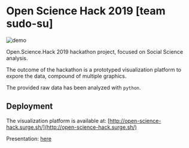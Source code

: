 # Open Science Hack 2019 [team sudo-su]

![demo](https://user-images.githubusercontent.com/16224847/55677486-dfafad00-58e8-11e9-8eec-ff826773e830.gif)

Open.Science.Hack 2019 hackathon project, focused on Social Science analysis.

The outcome of the hackathon is a prototyped visualization platform to expore the data, compound of multiple graphics.

The provided raw data has been analyzed with `python`.

## Deployment

The visualization platform is available at: [http://open-science-hack.surge.sh/](http://open-science-hack.surge.sh/)

Presentation: [here](https://prezi.com/view/xIeIuBdKk7IKfnFwRQF0/)

